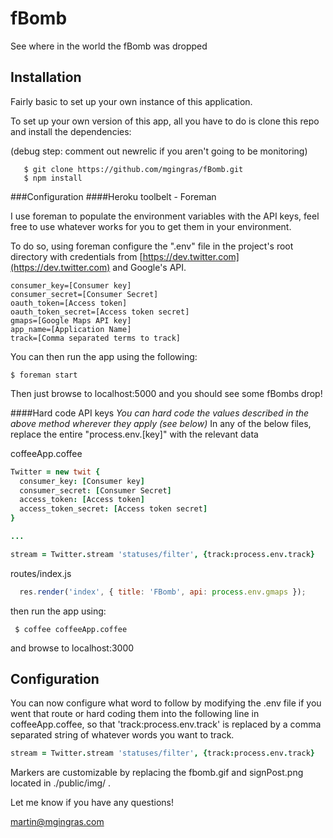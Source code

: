 fBomb
=====

See where in the world the fBomb was dropped

Installation
-----

Fairly basic to set up your own instance of this application.

To set up your own version of this app, all you have to do is clone this repo and install the dependencies:

(debug step: comment out newrelic if you aren't going to be monitoring)

```shell
   $ git clone https://github.com/mgingras/fBomb.git
   $ npm install
```

###Configuration
####Heroku toolbelt - Foreman

I use foreman to populate the environment variables with the API keys, feel free to use whatever works for you to get them in your environment.

To do so, using foreman configure the ".env" file in the project's root directory with credentials from [https://dev.twitter.com](https://dev.twitter.com) and Google's API.

```env
consumer_key=[Consumer key]
consumer_secret=[Consumer Secret]
oauth_token=[Access token]
oauth_token_secret=[Access token secret]
gmaps=[Google Maps API key]
app_name=[Application Name]
track=[Comma separated terms to track]
```


You can then run the app using the following:

``` $ foreman start ``` 

Then just browse to localhost:5000 and you should see some fBombs drop!


####Hard code API keys
*You can hard code the values described in the above method wherever they apply (see below)*
In any of the below files, replace the entire "process.env.[key]" with the relevant data

coffeeApp.coffee
 
```coffee
Twitter = new twit {
  consumer_key: [Consumer key]
  consumer_secret: [Consumer Secret]
  access_token: [Access token]
  access_token_secret: [Access token secret]
}

...

stream = Twitter.stream 'statuses/filter', {track:process.env.track}

```
routes/index.js
```js
  res.render('index', { title: 'FBomb', api: process.env.gmaps });
````

then run the app using:

``` $ coffee coffeeApp.coffee```

and browse to localhost:3000

Configuration
----------

You can now configure what word to follow by modifying the .env file if you went that route or hard coding them into the following line in coffeeApp.coffee, so that 'track:process.env.track' is replaced by a comma separated string of whatever words you want to track.

```coffee
stream = Twitter.stream 'statuses/filter', {track:process.env.track}
```

Markers are customizable by replacing the fbomb.gif and signPost.png located in ./public/img/ . 

Let me know if you have any questions!

<martin@mgingras.com>
